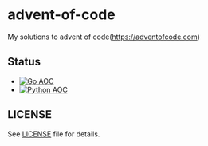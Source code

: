 # advent-of-code


My solutions to advent of code(<https://adventofcode.com>)

## Status

- [![Go AOC](https://github.com/cpmachado/advent-of-code/actions/workflows/go.yaml/badge.svg)](https://github.com/cpmachado/advent-of-code/actions/workflows/go.yaml)
- [![Python AOC](https://github.com/cpmachado/advent-of-code/actions/workflows/python.yaml/badge.svg)](https://github.com/cpmachado/advent-of-code/actions/workflows/python.yaml)

## LICENSE

See [LICENSE](LICENSE) file for details.
